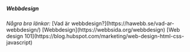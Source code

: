 ##### Webbdesign

<i class="fas fa-shoe-prints fa-sm">
Några bra länkar:  </i>  
[Vad är webbdesign?](https://hawebb.se/vad-ar-webbdesign/)  
[Webbdesign](https://webbsida.org/webbdesign)  
[Web design 101](https://blog.hubspot.com/marketing/web-design-html-css-javascript)
</i>
